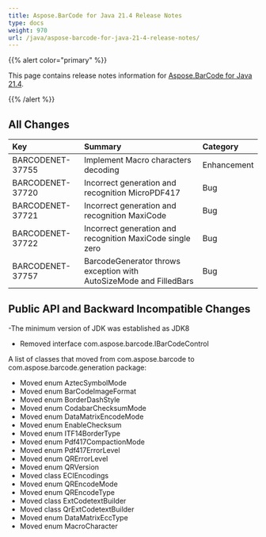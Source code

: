 ```yaml
---
title: Aspose.BarCode for Java 21.4 Release Notes
type: docs
weight: 970
url: /java/aspose-barcode-for-java-21-4-release-notes/
---
```


{{% alert color="primary" %}}

This page contains release notes information for [Aspose.BarCode for Java 21.4](https://downloads.aspose.com/barcode/java/new-releases/aspose.barcode-for-java-21.4/).

{{% /alert %}}
## **All Changes**

|**Key**|**Summary**|**Category**|
| :- | :- | :- |
|BARCODENET-37755|Implement Macro characters decoding|Enhancement|
|BARCODENET-37720|Incorrect generation and recognition MicroPDF417|Bug|
|BARCODENET-37721|Incorrect generation and recognition MaxiCode|Bug|
|BARCODENET-37722|Incorrect generation and recognition MaxiCode single zero|Bug|
|BARCODENET-37757|BarcodeGenerator throws exception with AutoSizeMode and FilledBars|Bug|


## **Public API and Backward Incompatible Changes**
-The minimum version of JDK was established as JDK8
- Removed interface com.aspose.barcode.IBarCodeControl

A list of classes that moved from com.aspose.barcode to com.aspose.barcode.generation package:
- Moved enum AztecSymbolMode
- Moved enum BarCodeImageFormat
- Moved enum BorderDashStyle
- Moved enum CodabarChecksumMode
- Moved enum DataMatrixEncodeMode
- Moved enum EnableChecksum
- Moved enum ITF14BorderType
- Moved enum Pdf417CompactionMode
- Moved enum Pdf417ErrorLevel
- Moved enum QRErrorLevel
- Moved enum QRVersion
- Moved class ECIEncodings
- Moved enum QREncodeMode
- Moved enum QREncodeType
- Moved class ExtCodetextBuilder
- Moved class QrExtCodetextBuilder
- Moved enum DataMatrixEccType
- Moved enum MacroCharacter




